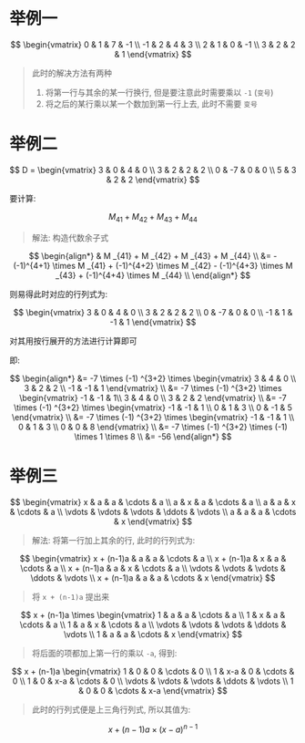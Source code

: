 # 举例一

$$
\begin{vmatrix}
    0 & 1 & 7 & -1 \\
    -1 & 2 & 4 & 3 \\
    2 & 1 & 0 & -1 \\
    3 & 2 & 2 & 1
\end{vmatrix}
$$

> 此时的解决方法有两种
> 
> 1. 将第一行与其余的某一行换行, 但是要注意此时需要乘以 `-1` (`变号`)
> 2. 将之后的某行乘以某一个数加到第一行上去, 此时不需要 `变号`

# 举例二

$$
D = \begin{vmatrix}
    3 & 0 & 4 & 0 \\
    3 & 2 & 2 & 2 \\
    0 & -7 & 0 & 0 \\
    5 & 3 & 2 & 2
\end{vmatrix}
$$

要计算: 

$$
M _{41} + M _{42} + M _{43} + M _{44}
$$

> 解法: 构造代数余子式

$$
\begin{align*}
    & M _{41} + M _{42} + M _{43} + M _{44} \\
    &= - (-1)^{4+1} \times M _{41} + (-1)^{4+2} \times M _{42} - (-1)^{4+3} \times M _{43} + (-1)^{4+4} \times M _{44} \\ 
\end{align*}
$$

则易得此时对应的行列式为:

$$
\begin{vmatrix}
    3 & 0 & 4 & 0 \\
    3 & 2 & 2 & 2 \\
    0 & -7 & 0 & 0 \\
    -1 & 1 & -1 & 1
\end{vmatrix}
$$

对其用按行展开的方法进行计算即可

即:

$$
\begin{align*}
    &= -7 \times (-1) ^{3+2} \times \begin{vmatrix}
        3 & 4 & 0 \\
        3 & 2 & 2 \\
        -1 & -1 & 1
    \end{vmatrix} \\
    &= -7 \times (-1) ^{3+2} \times \begin{vmatrix}
        -1 & -1 & 1\\
        3 & 4 & 0 \\
        3 & 2 & 2
    \end{vmatrix} \\
    &= -7 \times (-1) ^{3+2} \times \begin{vmatrix}
        -1 & -1 & 1 \\
        0 & 1 & 3 \\
        0 & -1 & 5
    \end{vmatrix} \\
    &= -7 \times (-1) ^{3+2} \times \begin{vmatrix}
        -1 & -1 & 1 \\
        0 & 1 & 3 \\
        0 & 0 & 8
    \end{vmatrix} \\
    &= -7 \times (-1) ^{3+2} \times (-1) \times 1 \times 8 \\
    &= -56
\end{align*}
$$

# 举例三

$$
\begin{vmatrix}
    x & a & a & \cdots & a \\
    a & x & a & \cdots & a \\
    a & a & x & \cdots & a \\
    \vdots & \vdots & \vdots & \ddots & \vdots \\
    a & a & a & \cdots & x
\end{vmatrix}
$$

> 解法: 将第一行加上其余的行, 此时的行列式为:

$$
\begin{vmatrix}
    x + (n-1)a & a & a & \cdots & a \\
    x + (n-1)a & x & a & \cdots & a \\
    x + (n-1)a & a & x & \cdots & a \\
    \vdots & \vdots & \vdots & \ddots & \vdots \\
    x + (n-1)a & a & a & \cdots & x
\end{vmatrix}
$$

> 将 `x + (n-1)a` 提出来

$$
x + (n-1)a \times \begin{vmatrix}
    1 & a & a & \cdots & a \\
    1 & x & a & \cdots & a \\
    1 & a & x & \cdots & a \\
    \vdots & \vdots & \vdots & \ddots & \vdots \\
    1 & a & a & \cdots & x
\end{vmatrix}
$$

> 将后面的项都加上第一行的乘以 `-a`, 得到: 

$$
x + (n-1)a \begin{vmatrix}
    1 & 0 & 0 & \cdots & 0 \\
    1 & x-a & 0 & \cdots & 0 \\
    1 & 0 & x-a & \cdots & 0 \\
    \vdots & \vdots & \vdots & \ddots & \vdots \\
    1 & 0 & 0 & \cdots & x-a
\end{vmatrix}
$$

> 此时的行列式便是上三角行列式, 所以其值为:

$$
x + (n-1)a \times (x-a)^{n-1}
$$